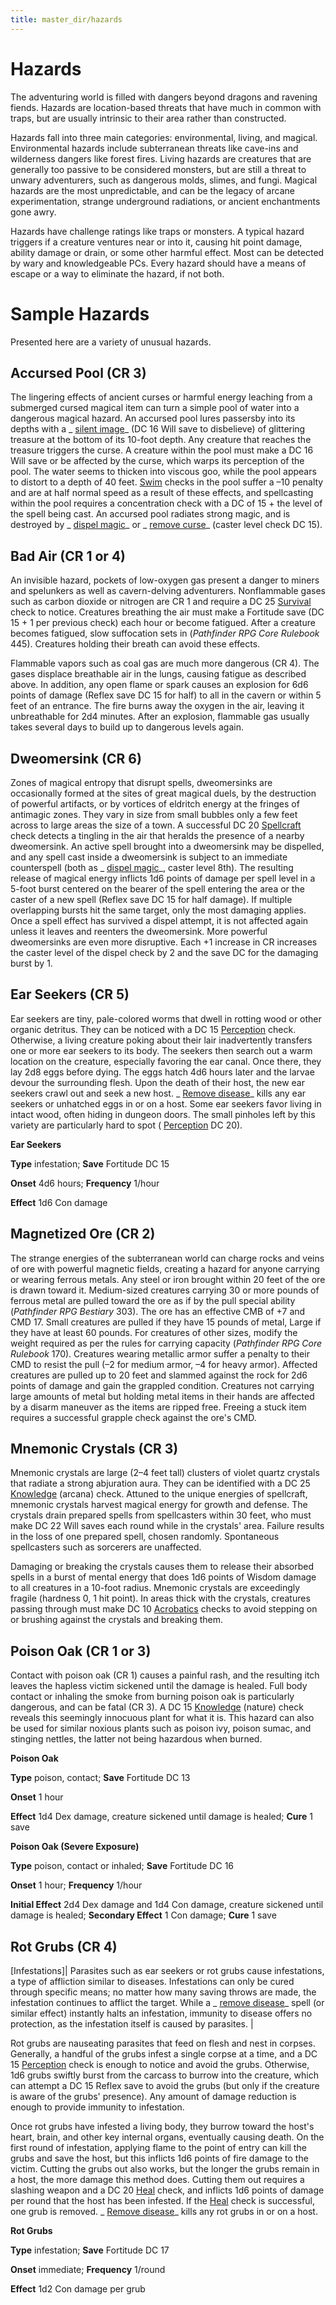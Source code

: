 ```yaml
---
title: master_dir/hazards
---
```

# Hazards

The adventuring world is filled with dangers beyond dragons and ravening fiends. Hazards are location-based threats that have much in common with traps, but are usually intrinsic to their area rather than constructed.

Hazards fall into three main categories: environmental, living, and magical. Environmental hazards include subterranean threats like cave-ins and wilderness dangers like forest fires. Living hazards are creatures that are generally too passive to be considered monsters, but are still a threat to unwary adventurers, such as dangerous molds, slimes, and fungi. Magical hazards are the most unpredictable, and can be the legacy of arcane experimentation, strange underground radiations, or ancient enchantments gone awry.

Hazards have challenge ratings like traps or monsters. A typical hazard triggers if a creature ventures near or into it, causing hit point damage, ability damage or drain, or some other harmful effect. Most can be detected by wary and knowledgeable PCs. Every hazard should have a means of escape or a way to eliminate the hazard, if not both.

# Sample Hazards

Presented here are a variety of unusual hazards.

## Accursed Pool (CR 3)

The lingering effects of ancient curses or harmful energy leaching from a submerged cursed magical item can turn a simple pool of water into a dangerous magical hazard. An accursed pool lures passersby into its depths with a _ [silent image](../spell_dir/silentImage#_silent-image)_ (DC 16 Will save to disbelieve) of glittering treasure at the bottom of its 10-foot depth. Any creature that reaches the treasure triggers the curse. A creature within the pool must make a DC 16 Will save or be affected by the curse, which warps its perception of the pool. The water seems to thicken into viscous goo, while the pool appears to distort to a depth of 40 feet. [Swim](../skill_dir/swim#_swim) checks in the pool suffer a –10 penalty and are at half normal speed as a result of these effects, and spellcasting within the pool requires a concentration check with a DC of 15 + the level of the spell being cast. An accursed pool radiates strong magic, and is destroyed by _ [dispel magic](../spell_dir/dispelMagic#_dispel-magic)_ or _ [remove curse](../spell_dir/removeCurse#_remove-curse)_ (caster level check DC 15).

## Bad Air (CR 1 or 4)

An invisible hazard, pockets of low-oxygen gas present a danger to miners and spelunkers as well as cavern-delving adventurers. Nonflammable gases such as carbon dioxide or nitrogen are CR 1 and require a DC 25 [Survival](../skill_dir/survival#_survival) check to notice. Creatures breathing the air must make a Fortitude save (DC 15 + 1 per previous check) each hour or become fatigued. After a creature becomes fatigued, slow suffocation sets in (_Pathfinder RPG Core Rulebook_ 445). Creatures holding their breath can avoid these effects.

Flammable vapors such as coal gas are much more dangerous (CR 4). The gases displace breathable air in the lungs, causing fatigue as described above. In addition, any open flame or spark causes an explosion for 6d6 points of damage (Reflex save DC 15 for half) to all in the cavern or within 5 feet of an entrance. The fire burns away the oxygen in the air, leaving it unbreathable for 2d4 minutes. After an explosion, flammable gas usually takes several days to build up to dangerous levels again.

## Dweomersink (CR 6)

Zones of magical entropy that disrupt spells, dweomersinks are occasionally formed at the sites of great magical duels, by the destruction of powerful artifacts, or by vortices of eldritch energy at the fringes of antimagic zones. They vary in size from small bubbles only a few feet across to large areas the size of a town. A successful DC 20 [Spellcraft](../skill_dir/spellcraft#_spellcraft) check detects a tingling in the air that heralds the presence of a nearby dweomersink. An active spell brought into a dweomersink may be dispelled, and any spell cast inside a dweomersink is subject to an immediate counterspell (both as _ [dispel magic](../spell_dir/dispelMagic#_dispel-magic)_, caster level 8th). The resulting release of magical energy inflicts 1d6 points of damage per spell level in a 5-foot burst centered on the bearer of the spell entering the area or the caster of a new spell (Reflex save DC 15 for half damage). If multiple overlapping bursts hit the same target, only the most damaging applies. Once a spell effect has survived a dispel attempt, it is not affected again unless it leaves and reenters the dweomersink. More powerful dweomersinks are even more disruptive. Each +1 increase in CR increases the caster level of the dispel check by 2 and the save DC for the damaging burst by 1.

## Ear Seekers (CR 5)

Ear seekers are tiny, pale-colored worms that dwell in rotting wood or other organic detritus. They can be noticed with a DC 15 [Perception](../skill_dir/perception#_perception) check. Otherwise, a living creature poking about their lair inadvertently transfers one or more ear seekers to its body. The seekers then search out a warm location on the creature, especially favoring the ear canal. Once there, they lay 2d8 eggs before dying. The eggs hatch 4d6 hours later and the larvae devour the surrounding flesh. Upon the death of their host, the new ear seekers crawl out and seek a new host. _ [Remove disease](../spell_dir/removeDisease#_remove-disease)_ kills any ear seekers or unhatched eggs in or on a host. Some ear seekers favor living in intact wood, often hiding in dungeon doors. The small pinholes left by this variety are particularly hard to spot ( [Perception](../skill_dir/perception#_perception) DC 20).

**Ear Seekers**

**Type** infestation; **Save** Fortitude DC 15

**Onset** 4d6 hours; **Frequency** 1/hour

**Effect** 1d6 Con damage

## Magnetized Ore (CR 2)

The strange energies of the subterranean world can charge rocks and veins of ore with powerful magnetic fields, creating a hazard for anyone carrying or wearing ferrous metals. Any steel or iron brought within 20 feet of the ore is drawn toward it. Medium-sized creatures carrying 30 or more pounds of ferrous metal are pulled toward the ore as if by the pull special ability (_Pathfinder RPG Bestiary_ 303). The ore has an effective CMB of +7 and CMD 17. Small creatures are pulled if they have 15 pounds of metal, Large if they have at least 60 pounds. For creatures of other sizes, modify the weight required as per the rules for carrying capacity (_Pathfinder RPG Core Rulebook_ 170). Creatures wearing metallic armor suffer a penalty to their CMD to resist the pull (–2 for medium armor, –4 for heavy armor). Affected creatures are pulled up to 20 feet and slammed against the rock for 2d6 points of damage and gain the grappled condition. Creatures not carrying large amounts of metal but holding metal items in their hands are affected by a disarm maneuver as the items are ripped free. Freeing a stuck item requires a successful grapple check against the ore's CMD.

## Mnemonic Crystals (CR 3)

Mnemonic crystals are large (2–4 feet tall) clusters of violet quartz crystals that radiate a strong abjuration aura. They can be identified with a DC 25 [Knowledge](../skill_dir/knowledge#_knowledge) (arcana) check. Attuned to the unique energies of spellcraft, mnemonic crystals harvest magical energy for growth and defense. The crystals drain prepared spells from spellcasters within 30 feet, who must make DC 22 Will saves each round while in the crystals' area. Failure results in the loss of one prepared spell, chosen randomly. Spontaneous spellcasters such as sorcerers are unaffected.

Damaging or breaking the crystals causes them to release their absorbed spells in a burst of mental energy that does 1d6 points of Wisdom damage to all creatures in a 10-foot radius. Mnemonic crystals are exceedingly fragile (hardness 0, 1 hit point). In areas thick with the crystals, creatures passing through must make DC 10 [Acrobatics](../skill_dir/acrobatics#_acrobatics) checks to avoid stepping on or brushing against the crystals and breaking them.

## Poison Oak (CR 1 or 3)

Contact with poison oak (CR 1) causes a painful rash, and the resulting itch leaves the hapless victim sickened until the damage is healed. Full body contact or inhaling the smoke from burning poison oak is particularly dangerous, and can be fatal (CR 3). A DC 15 [Knowledge](../skill_dir/knowledge#_knowledge) (nature) check reveals this seemingly innocuous plant for what it is. This hazard can also be used for similar noxious plants such as poison ivy, poison sumac, and stinging nettles, the latter not being hazardous when burned.

**Poison Oak**

**Type** poison, contact; **Save** Fortitude DC 13

**Onset** 1 hour

**Effect** 1d4 Dex damage, creature sickened until damage is healed; **Cure** 1 save

**Poison Oak (Severe Exposure)**

**Type** poison, contact or inhaled; **Save** Fortitude DC 16

**Onset** 1 hour; **Frequency** 1/hour

**Initial Effect** 2d4 Dex damage and 1d4 Con damage, creature sickened until damage is healed; **Secondary Effect** 1 Con damage; **Cure** 1 save

## Rot Grubs (CR 4)

[Infestations]| Parasites such as ear seekers or rot grubs cause infestations, a type of affliction similar to diseases. Infestations can only be cured through specific means; no matter how many saving throws are made, the infestation continues to afflict the target. While a _ [remove disease](../spell_dir/removeDisease#_remove-disease)_ spell (or similar effect) instantly halts an infestation, immunity to disease offers no protection, as the infestation itself is caused by parasites. |

Rot grubs are nauseating parasites that feed on flesh and nest in corpses. Generally, a handful of the grubs infest a single corpse at a time, and a DC 15 [Perception](../skill_dir/perception#_perception) check is enough to notice and avoid the grubs. Otherwise, 1d6 grubs swiftly burst from the carcass to burrow into the creature, which can attempt a DC 15 Reflex save to avoid the grubs (but only if the creature is aware of the grubs' presence). Any amount of damage reduction is enough to provide immunity to infestation.

Once rot grubs have infested a living body, they burrow toward the host's heart, brain, and other key internal organs, eventually causing death. On the first round of infestation, applying flame to the point of entry can kill the grubs and save the host, but this inflicts 1d6 points of fire damage to the victim. Cutting the grubs out also works, but the longer the grubs remain in a host, the more damage this method does. Cutting them out requires a slashing weapon and a DC 20 [Heal](../skill_dir/heal#_heal) check, and inflicts 1d6 points of damage per round that the host has been infested. If the [Heal](../skill_dir/heal#_heal) check is successful, one grub is removed. _ [Remove disease](../spell_dir/removeDisease#_remove-disease)_ kills any rot grubs in or on a host.

**Rot Grubs**

**Type** infestation; **Save** Fortitude DC 17

**Onset** immediate; **Frequency** 1/round

**Effect** 1d2 Con damage per grub

